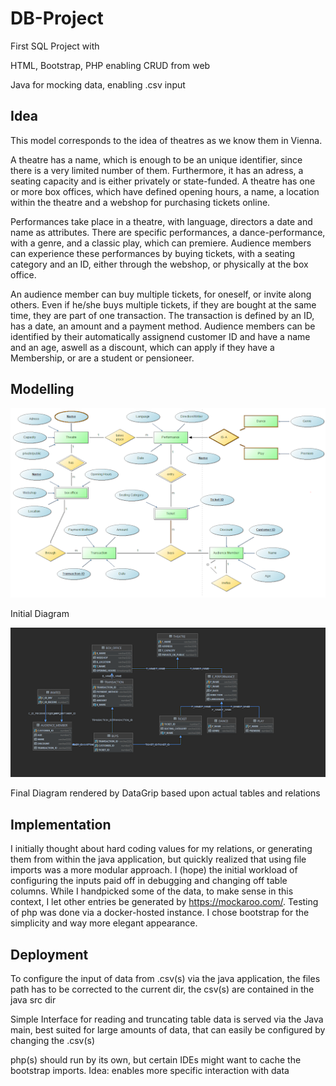 # DB-Project
 First SQL Project with
 
 HTML, Bootstrap, PHP enabling CRUD from web
 
 Java for mocking data, enabling .csv input 


## Idea
This model corresponds to the idea of theatres as we know them in Vienna. 

A theatre has a name, which is enough to be an unique identifier, since there is a very limited number of
them. Furthermore, it has an adress, a seating capacity and is either privately or
state-funded. A theatre has one or more box offices, which have defined opening hours, a
name, a location within the theatre and a webshop for purchasing tickets online.

Performances take place in a theatre, with language, directors a date and name as
attributes. There are specific performances, a dance-performance, with a genre, and a
classic play, which can premiere. Audience members can experience these performances by
buying tickets, with a seating category and an ID, either through the webshop, or physically
at the box office.

An audience member can buy multiple tickets, for oneself, or invite along others. Even if
he/she buys multiple tickets, if they are bought at the same time, they are part of one
transaction. The transaction is defined by an ID, has a date, an amount and a payment
method. Audience members can be identified by their automatically assignend customer ID
and have a name and an age, aswell as a discount, which can apply if they have a
Membership, or are a student or pensioneer.

## Modelling

![](assets/er_model_dbs.png)

Initial Diagram

![](assets/gen_er_model_dbs.png)

Final Diagram rendered by DataGrip based upon actual tables and relations
## Implementation

I initially thought about hard coding values for my relations, or generating them from within
the java application, but quickly realized that using file imports was a more modular
approach. I (hope) the initial workload of configuring the inputs paid off in debugging and
changing off table columns.
While I handpicked some of the data, to make sense in this context, I let other entries be
generated by https://mockaroo.com/.
Testing of php was done via a docker-hosted instance. I chose bootstrap for the simplicity
and way more elegant appearance.

## Deployment

To configure the input of data from .csv(s) via the java application, the files path has to be corrected
to the current dir, the csv(s) are contained in the java src dir

Simple Interface for reading and truncating table data is served via the Java main,
best suited for large amounts of data, that can easily be configured by changing the .csv(s)

php(s) should run by its own, but certain IDEs might want to cache the bootstrap imports.
Idea: enables more specific interaction with data
